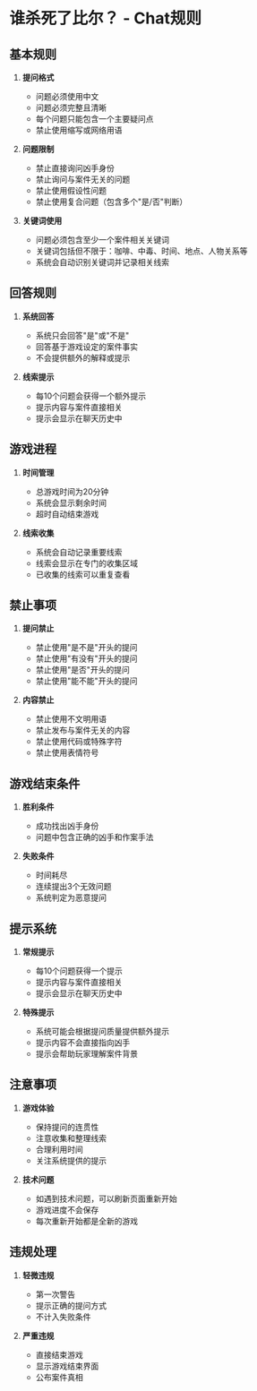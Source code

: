 # 谁杀死了比尔？ - Chat规则

## 基本规则
1. **提问格式**
   - 问题必须使用中文
   - 问题必须完整且清晰
   - 每个问题只能包含一个主要疑问点
   - 禁止使用缩写或网络用语

2. **问题限制**
   - 禁止直接询问凶手身份
   - 禁止询问与案件无关的问题
   - 禁止使用假设性问题
   - 禁止使用复合问题（包含多个"是/否"判断）

3. **关键词使用**
   - 问题必须包含至少一个案件相关关键词
   - 关键词包括但不限于：咖啡、中毒、时间、地点、人物关系等
   - 系统会自动识别关键词并记录相关线索

## 回答规则
1. **系统回答**
   - 系统只会回答"是"或"不是"
   - 回答基于游戏设定的案件事实
   - 不会提供额外的解释或提示

2. **线索提示**
   - 每10个问题会获得一个额外提示
   - 提示内容与案件直接相关
   - 提示会显示在聊天历史中

## 游戏进程
1. **时间管理**
   - 总游戏时间为20分钟
   - 系统会显示剩余时间
   - 超时自动结束游戏

2. **线索收集**
   - 系统会自动记录重要线索
   - 线索会显示在专门的收集区域
   - 已收集的线索可以重复查看

## 禁止事项
1. **提问禁止**
   - 禁止使用"是不是"开头的提问
   - 禁止使用"有没有"开头的提问
   - 禁止使用"是否"开头的提问
   - 禁止使用"能不能"开头的提问

2. **内容禁止**
   - 禁止使用不文明用语
   - 禁止发布与案件无关的内容
   - 禁止使用代码或特殊字符
   - 禁止使用表情符号

## 游戏结束条件
1. **胜利条件**
   - 成功找出凶手身份
   - 问题中包含正确的凶手和作案手法

2. **失败条件**
   - 时间耗尽
   - 连续提出3个无效问题
   - 系统判定为恶意提问

## 提示系统
1. **常规提示**
   - 每10个问题获得一个提示
   - 提示内容与案件直接相关
   - 提示会显示在聊天历史中

2. **特殊提示**
   - 系统可能会根据提问质量提供额外提示
   - 提示内容不会直接指向凶手
   - 提示会帮助玩家理解案件背景

## 注意事项
1. **游戏体验**
   - 保持提问的连贯性
   - 注意收集和整理线索
   - 合理利用时间
   - 关注系统提供的提示

2. **技术问题**
   - 如遇到技术问题，可以刷新页面重新开始
   - 游戏进度不会保存
   - 每次重新开始都是全新的游戏

## 违规处理
1. **轻微违规**
   - 第一次警告
   - 提示正确的提问方式
   - 不计入失败条件

2. **严重违规**
   - 直接结束游戏
   - 显示游戏结束界面
   - 公布案件真相 